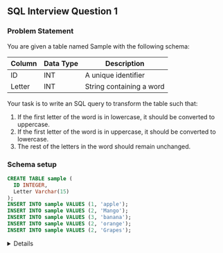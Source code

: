 ## SQL Interview Question 1

### Problem Statement

You are given a table named Sample with the following schema:

| Column  | Data Type | Description              |
|---------|-----------|--------------------------|
| ID      | INT       | A unique identifier      |
| Letter  | INT       | String containing a word |

Your task is to write an SQL query to transform the table such that:

1. If the first letter of the word is in lowercase, it should be converted to uppercase.
2. If the first letter of the word is in uppercase, it should be converted to lowercase.
3. The rest of the letters in the word should remain unchanged.

### Schema setup

```sql
CREATE TABLE sample (
  ID INTEGER,
  Letter Varchar(15)
);
INSERT INTO sample VALUES (1, 'apple');
INSERT INTO sample VALUES (2, 'Mango');
INSERT INTO sample VALUES (3, 'banana');
INSERT INTO sample VALUES (2, 'orange');
INSERT INTO sample VALUES (2, 'Grapes');
```
<details>
<h3>Solution </h3>

```sql
SELECT
    ID,
    CASE
     WHEN BINARY LEFT(Letter,1) = BINARY UPPER(LEFT(Letter,1)) THEN CONCAT(LOWER(LEFT(Letter,1)),'',SUBSTR(Letter,2))
     ELSE CONCAT(UPPER(LEFT(Letter,1)),'',SUBSTR(Letter,2))
    END as a
FROM sample;
```
</details>
